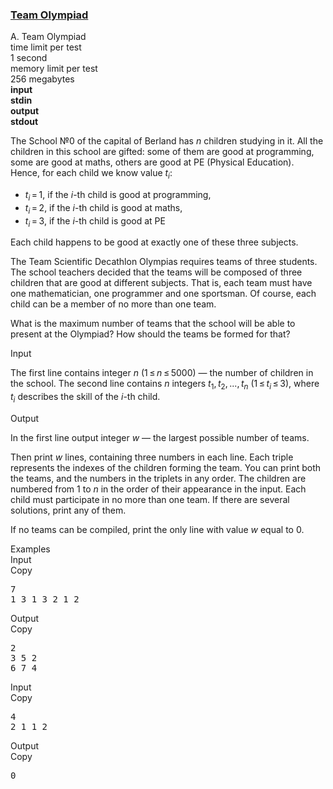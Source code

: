 <h3><a href="https://codeforces.com/contest/490/problem/A" target="_blank" rel="noopener noreferrer">Team Olympiad</a></h3>

<div class="header"><div class="title">A. Team Olympiad</div><div class="time-limit"><div class="property-title">time limit per test</div>1 second</div><div class="memory-limit"><div class="property-title">memory limit per test</div>256 megabytes</div><div class="input-file input-standard" style="font-weight: bold"><div class="property-title">input</div>stdin</div><div class="output-file output-standard" style="font-weight: bold"><div class="property-title">output</div>stdout</div></div><div><p>The School №0 of the capital of Berland has <span class="tex-span"><i>n</i></span> children studying in it. All the children in this school are gifted: some of them are good at programming, some are good at maths, others are good at PE (Physical Education). Hence, for each child we know value <span class="tex-span"><i>t</i><sub class="lower-index"><i>i</i></sub></span>:</p><ul> <li> <span class="tex-span"><i>t</i><sub class="lower-index"><i>i</i></sub> = 1</span>, if the <span class="tex-span"><i>i</i></span>-th child is good at programming, </li><li> <span class="tex-span"><i>t</i><sub class="lower-index"><i>i</i></sub> = 2</span>, if the <span class="tex-span"><i>i</i></span>-th child is good at maths, </li><li> <span class="tex-span"><i>t</i><sub class="lower-index"><i>i</i></sub> = 3</span>, if the <span class="tex-span"><i>i</i></span>-th child is good at PE </li></ul><p>Each child happens to be good at exactly one of these three subjects.</p><p>The Team Scientific Decathlon Olympias requires teams of three students. The school teachers decided that the teams will be composed of three children that are good at different subjects. That is, each team must have one mathematician, one programmer and one sportsman. Of course, each child can be a member of no more than one team.</p><p>What is the maximum number of teams that the school will be able to present at the Olympiad? How should the teams be formed for that?</p></div><div class="input-specification"><div class="section-title">Input</div><p>The first line contains integer <span class="tex-span"><i>n</i></span> (<span class="tex-span">1 ≤ <i>n</i> ≤ 5000</span>) — the number of children in the school. The second line contains <span class="tex-span"><i>n</i></span> integers <span class="tex-span"><i>t</i><sub class="lower-index">1</sub>, <i>t</i><sub class="lower-index">2</sub>, ..., <i>t</i><sub class="lower-index"><i>n</i></sub></span> (<span class="tex-span">1 ≤ <i>t</i><sub class="lower-index"><i>i</i></sub> ≤ 3</span>), where <span class="tex-span"><i>t</i><sub class="lower-index"><i>i</i></sub></span> describes the skill of the <span class="tex-span"><i>i</i></span>-th child.</p></div><div class="output-specification"><div class="section-title">Output</div><p>In the first line output integer <span class="tex-span"><i>w</i></span> — the largest possible number of teams. </p><p>Then print <span class="tex-span"><i>w</i></span> lines, containing three numbers in each line. Each triple represents the indexes of the children forming the team. You can print both the teams, and the numbers in the triplets in any order. The children are numbered from <span class="tex-span">1</span> to <span class="tex-span"><i>n</i></span> in the order of their appearance in the input. Each child must participate in no more than one team. If there are several solutions, print any of them.</p><p>If no teams can be compiled, print the only line with value <span class="tex-span"><i>w</i></span> equal to 0.</p></div><div class="sample-tests"><div class="section-title">Examples</div><div class="sample-test"><div class="input"><div class="title">Input<div title="Copy" data-clipboard-target="#id003593789043335025" id="id004217855691545943" class="input-output-copier">Copy</div></div><pre id="id003593789043335025">7<br>1 3 1 3 2 1 2<br></pre></div><div class="output"><div class="title">Output<div title="Copy" data-clipboard-target="#id0035529737782551607" id="id0035987298804386847" class="input-output-copier">Copy</div></div><pre id="id0035529737782551607">2<br>3 5 2<br>6 7 4<br></pre></div><div class="input"><div class="title">Input<div title="Copy" data-clipboard-target="#id0017564096028703458" id="id0020199969568071485" class="input-output-copier">Copy</div></div><pre id="id0017564096028703458">4<br>2 1 1 2<br></pre></div><div class="output"><div class="title">Output<div title="Copy" data-clipboard-target="#id008038736370111284" id="id009652512117284163" class="input-output-copier">Copy</div></div><pre id="id008038736370111284">0<br></pre></div></div></div>